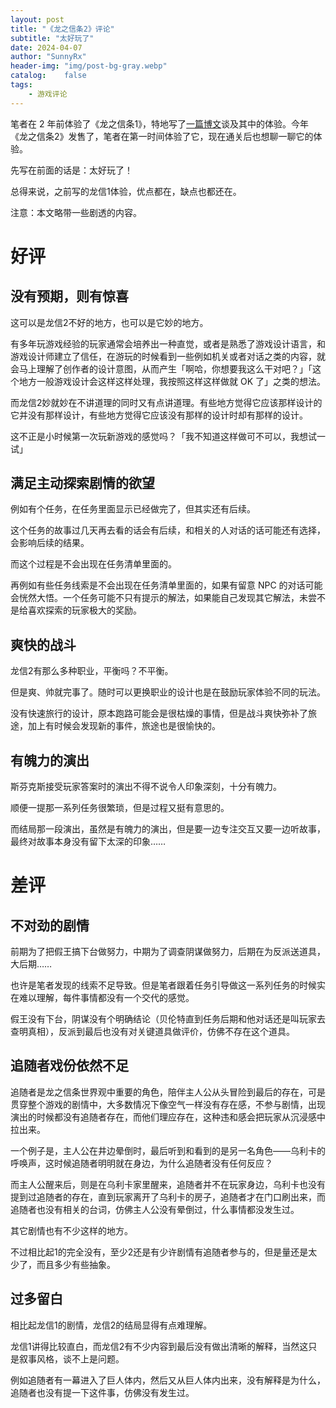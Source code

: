 ```yaml
---
layout: post
title: "《龙之信条2》评论"
subtitle: "太好玩了"
date: 2024-04-07
author: "SunnyRx"
header-img: "img/post-bg-gray.webp"
catalog:	false
tags:
    - 游戏评论
---
```


笔者在 2 年前体验了《龙之信条1》，特地写了[一篇博文](https://sunnyrx.com/2022/07/10/game-review-of-Dragon-s-Dogma/)谈及其中的体验。今年《龙之信条2》发售了，笔者在第一时间体验了它，现在通关后也想聊一聊它的体验。

先写在前面的话是：太好玩了！

总得来说，之前写的龙信1体验，优点都在，缺点也都还在。

注意：本文略带一些剧透的内容。

# 好评

## 没有预期，则有惊喜

这可以是龙信2不好的地方，也可以是它妙的地方。

有多年玩游戏经验的玩家通常会培养出一种直觉，或者是熟悉了游戏设计语言，和游戏设计师建立了信任，在游玩的时候看到一些例如机关或者对话之类的内容，就会马上理解了创作者的设计意图，从而产生「啊哈，你想要我这么干对吧？」「这个地方一般游戏设计会这样这样处理，我按照这样这样做就 OK 了」之类的想法。

而龙信2妙就妙在不讲道理的同时又有点讲道理。有些地方觉得它应该那样设计的它并没有那样设计，有些地方觉得它应该没有那样的设计时却有那样的设计。

这不正是小时候第一次玩新游戏的感觉吗？「我不知道这样做可不可以，我想试一试」

## 满足主动探索剧情的欲望

例如有个任务，在任务里面显示已经做完了，但其实还有后续。

这个任务的故事过几天再去看的话会有后续，和相关的人对话的话可能还有选择，会影响后续的结果。

而这个过程是不会出现在任务清单里面的。

再例如有些任务线索是不会出现在任务清单里面的，如果有留意 NPC 的对话可能会恍然大悟。一个任务可能不只有提示的解法，如果能自己发现其它解法，未尝不是给喜欢探索的玩家极大的奖励。

## 爽快的战斗

龙信2有那么多种职业，平衡吗？不平衡。

但是爽、帅就完事了。随时可以更换职业的设计也是在鼓励玩家体验不同的玩法。

没有快速旅行的设计，原本跑路可能会是很枯燥的事情，但是战斗爽快弥补了旅途，加上有时候会发现新的事件，旅途也是很愉快的。

## 有魄力的演出

斯芬克斯接受玩家答案时的演出不得不说令人印象深刻，十分有魄力。

顺便一提那一系列任务很繁琐，但是过程又挺有意思的。

而结局那一段演出，虽然是有魄力的演出，但是要一边专注交互又要一边听故事，最终对故事本身没有留下太深的印象……

# 差评

## 不对劲的剧情

前期为了把假王搞下台做努力，中期为了调查阴谋做努力，后期在为反派送道具，大后期……

也许是笔者发现的线索不足导致。但是笔者跟着任务引导做这一系列任务的时候实在难以理解，每件事情都没有一个交代的感觉。

假王没有下台，阴谋没有个明确结论（贝伦特直到任务后期和他对话还是叫玩家去查明真相），反派到最后也没有对关键道具做评价，仿佛不存在这个道具。

## 追随者戏份依然不足

追随者是龙之信条世界观中重要的角色，陪伴主人公从头冒险到最后的存在，可是贯穿整个游戏的剧情中，大多数情况下像空气一样没有存在感，不参与剧情，出现演出的时候都没有追随者存在，而他们理应存在，这种违和感会把玩家从沉浸感中拉出来。

一个例子是，主人公在井边晕倒时，最后听到和看到的是另一名角色——乌利卡的呼唤声，这时候追随者明明就在身边，为什么追随者没有任何反应？

而主人公醒来后，则是在乌利卡家里醒来，追随者并不在玩家身边，乌利卡也没有提到过追随者的存在，直到玩家离开了乌利卡的房子，追随者才在门口刷出来，而追随者也没有相关的台词，仿佛主人公没有晕倒过，什么事情都没发生过。

其它剧情也有不少这样的地方。

不过相比起1的完全没有，至少2还是有少许剧情有追随者参与的，但是量还是太少了，而且多少有些抽象。

## 过多留白

相比起龙信1的剧情，龙信2的结局显得有点难理解。

龙信1讲得比较直白，而龙信2有不少内容到最后没有做出清晰的解释，当然这只是叙事风格，谈不上是问题。

例如追随者有一幕进入了巨人体内，然后又从巨人体内出来，没有解释是为什么，追随者也没有提一下这件事，仿佛没有发生过。